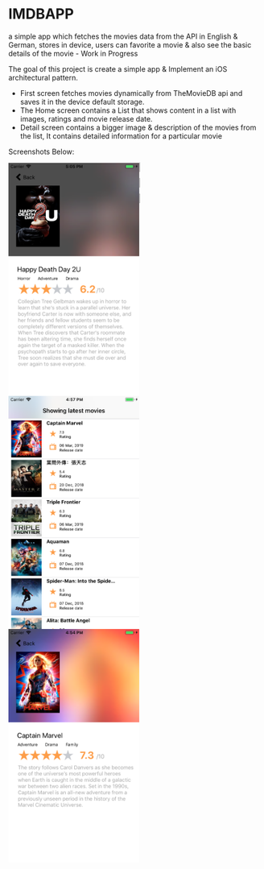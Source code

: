 # IMDBAPP
a simple app which fetches the movies data from the API in English & German, stores in device, users can favorite a movie &amp; also see the basic details of the movie - Work in Progress

The goal of this project is create a simple app & Implement an iOS architectural pattern.

- First screen fetches movies dynamically from TheMovieDB api and saves it in the device default storage.
- The Home screen contains a List that shows content in a list with images, ratings and movie release date.
- Detail screen contains a bigger image & description of the movies from the list, It contains detailed information for a particular movie

Screenshots Below: 

<a href="#" style="border: 1px solid #ccc"><img src="https://github.com/tosinonikute/IMDBAPP/blob/master/images/SimulatorScreenShot1.png" align="left" width="260" ></a>

<a href="#" style="border: 1px solid #ccc"><img src="https://github.com/tosinonikute/IMDBAPP/blob/master/images/SimulatorScreenShot2.png" align="left" width="260" ></a>

<a href="#" style="border: 1px solid #ccc"><img src="https://github.com/tosinonikute/IMDBAPP/blob/master/images/SimulatorScreenShot3.png" align="left" width="260" ></a>

